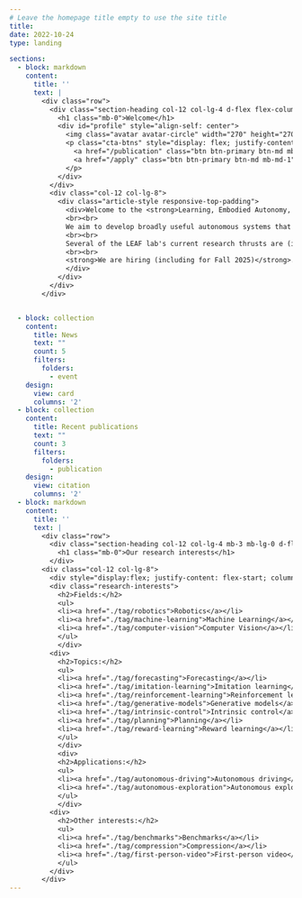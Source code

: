 ```yaml
---
# Leave the homepage title empty to use the site title
title:
date: 2022-10-24
type: landing

sections:
  - block: markdown
    content:
      title: ''
      text: |
        <div class="row">
          <div class="section-heading col-12 col-lg-4 d-flex flex-column align-items-center align-items-lg-start">
            <h1 class="mb-0">Welcome</h1>  
            <div id="profile" style="align-self: center">
              <img class="avatar avatar-circle" width="270" height="270" src="/images/nr_headshot_v2.jpg" alt="Nicholas Rhinehart">
              <p class="cta-btns" style="display: flex; justify-content: center; column-gap: 1vw">
                <a href="/publication" class="btn btn-primary btn-md mb-md-1"><i class="fas fa-book-open-reader pr-1" aria-hidden="true"></i>Read our work</a>
                <a href="/apply" class="btn btn-primary btn-md mb-md-1"><i class="fas fa-flask pr-1" aria-hidden="true"></i>Join us</a>
              </p>
            </div>
          </div>
          <div class="col-12 col-lg-8">
            <div class="article-style responsive-top-padding">
              <div>Welcome to the <strong>Learning, Embodied Autonomy, and Forecasting (LEAF)</strong> lab, part of the <a href="https://robotics.utoronto.ca" target="_blank">Robotics Institute</a> and <a href="https://utias.utoronto.ca" target="_blank">Institute for Aerospace Studies</a> at the <a href="https://utoronto.ca" target="_blank">University of Toronto</a>. The LEAF lab is led by <a href="author/nicholas-rhinehart/">Prof. Nick Rhinehart</a>.
              <br><br> 
              We aim to develop broadly useful autonomous systems that efficiently and safely operate in complex environments by advancing the algorithmic foundations of robot learning. By developing learning-based systems for forecasting and control, the LEAF lab equips autonomous systems with the ability to predict and respond to real-time changes in their environment. Our research develops principled algorithms by advancing and drawing upon methods from model-based and model-free reinforcement learning, imitation learning, information theory, and deep learning.
              <br><br>
              Several of the LEAF lab's current research thrusts are (i) developing transferable models by learning to forecast high-dimensional data, (ii) deep learning methods for jointly forecasting and planning motion in uncertain environments,  (iii) autonomous systems that learn from a variety of sources of human data -- demonstration data, preference feedback, and others -- in order to help them perform complex tasks safely and efficiently.
              <br><br>
              <strong>We are hiring (including for Fall 2025)</strong>. Interested in joining our lab? Learn more <a href="/apply">here</a>.
              </div>
            </div>
          </div>
        </div>


  - block: collection
    content:
      title: News
      text: ""
      count: 5
      filters:
        folders:
          - event
    design:
      view: card
      columns: '2'
  - block: collection
    content:
      title: Recent publications
      text: ""
      count: 3
      filters:
        folders:
          - publication
    design:
      view: citation
      columns: '2'
  - block: markdown
    content:
      title: ''
      text: |
        <div class="row">
          <div class="section-heading col-12 col-lg-4 mb-3 mb-lg-0 d-flex flex-column align-items-center align-items-lg-start">
            <h1 class="mb-0">Our research interests</h1>  
          </div>
        <div class="col-12 col-lg-8">
          <div style="display:flex; justify-content: flex-start; column-gap: 1vw; row-gap: 1vw; font-size: medium; text-align:left; flex-wrap: wrap">
          <div class="research-interests">
            <h2>Fields:</h2>
            <ul>
            <li><a href="./tag/robotics">Robotics</a></li>
            <li><a href="./tag/machine-learning">Machine Learning</a></li>
            <li><a href="./tag/computer-vision">Computer Vision</a></li>
            </ul>
            </div>
          <div>
            <h2>Topics:</h2>
            <ul>
            <li><a href="./tag/forecasting">Forecasting</a></li>
            <li><a href="./tag/imitation-learning">Imitation learning</a></li>
            <li><a href="./tag/reinforcement-learning">Reinforcement learning</a></li>
            <li><a href="./tag/generative-models">Generative models</a></li>
            <li><a href="./tag/intrinsic-control">Intrinsic control</a></li>
            <li><a href="./tag/planning">Planning</a></li>
            <li><a href="./tag/reward-learning">Reward learning</a></li>
            </ul>
            </div>
            <div>
            <h2>Applications:</h2>
            <ul>
            <li><a href="./tag/autonomous-driving">Autonomous driving</a></li>
            <li><a href="./tag/autonomous-exploration">Autonomous exploration</a></li>
            </ul>
            </div>
          <div>
            <h2>Other interests:</h2>
            <ul>
            <li><a href="./tag/benchmarks">Benchmarks</a></li>
            <li><a href="./tag/compression">Compression</a></li>
            <li><a href="./tag/first-person-video">First-person video</a></li>
            </ul>
          </div>	
        </div>
---
```

